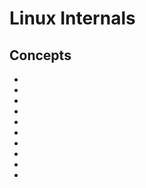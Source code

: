# Linux Internals

## Concepts

* [](linux-command-line-101-basic-file-and-directory-operations)
* [](linux-command-line-101-viewing-file-contents)
* [](linux-command-line-101-basic-redirection-and-pipes)
* [](user-accounts-on-linux-systems)
* [](file-permissions-in-linux)
* [](file-types-in-linux)
* [](root-login-vs-sudo)
* [](managing-linux-user-accounts)
* [](linux-shell-scripts-automate-your-command-line-tasks)
* [](creating-and-executing-linux-shell-scripts)